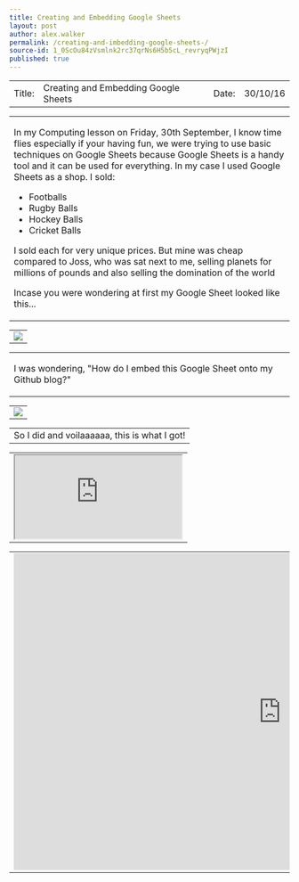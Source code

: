```yaml
---
title: Creating and Embedding Google Sheets 
layout: post
author: alex.walker
permalink: /creating-and-imbedding-google-sheets-/
source-id: 1_0ScOu84zVsmlnk2rc37qrNs6H5b5cL_revryqPWjzI
published: true
---
```

<table>
  <tr>
    <td>Title:  </td>
    <td>Creating and Embedding Google Sheets</td>
    <td> Date:  </td>
    <td>30/10/16</td>
  </tr>
</table>

<table><td><p>In my Computing lesson on Friday, 30th September, I know time flies especially if your having fun, we were trying to use basic techniques on Google Sheets because Google Sheets is a handy tool and it can be used for everything. In my case I used Google Sheets as a shop. I sold:</p>
<ul>
  <li>Footballs</li>
  <li>Rugby Balls</li>
  <li>Hockey Balls</li>
  <li>Cricket Balls</li>
</ul>
<p> I sold each for very unique prices. But mine was cheap compared to Joss, who was sat next to me, selling planets for millions of pounds and also selling the domination of the world</p>
<p> Incase you were wondering at first my Google Sheet looked like this...</p></td></table>
<table>
<td>
<img src="https://imageshack.com/i/plsZzV0Tp"> 
</td>
</table>
<table>
<td>
<p>I was wondering, "How do I embed this Google Sheet onto my Github blog?"</p>
</td>
</table>
<table>
<td>
<img src="https://imagizer.imageshack.us/v2/1366x352q90/924/7opDcc.png">
</td>
</table>
<table>
<td>
So I did and voilaaaaaa, this is what I got!
</td>
</table>
<table>
<td>
<center>
<iframe src="https://docs.google.com/spreadsheets/d/1Kdv6faxP1GgXb0eQf-W2uClGqUEVXkrym98WAmdV0MQ/pubhtml?widget=true&amp;headers=false"></iframe>
</center>
</td>
</table>
<table>
<td>
<center>
<iframe src="https://docs.google.com/presentation/d/1H1O6SfA3v4_xarLOGk8YaZAI9I7Ev0C7aDV4cnE61r8/embed?start=true&loop=true&delayms=3000" frameborder="0" width="960" height="569" allowfullscreen="true" mozallowfullscreen="true"></iframe>
</center>
</td>
</table>
